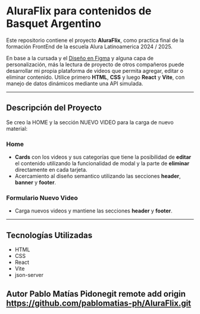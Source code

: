 # AluraFlix para contenidos de Basquet Argentino

Este repositorio contiene el proyecto **AluraFlix**, como practica final de la formación FrontEnd de la escuela Alura Latinoamerica 2024 / 2025. 

En base a la cursada y el [Diseño en Figma](https://www.figma.com/file/fq7mKIvvVXYylv8eti3hjm/New-AluraFlix---ESP?type=design&node-id=18759-221&mode=design&t=R7FofDt1KSVbuH2W-0) y alguna capa de personalización, más la lectura de proyecto de otros compañeros puede desarrollar mi propia plataforma de videos que permita agregar, editar o eliminar contenido. Utilice primero **HTML**, **CSS** y luego **React** y **Vite**, con manejo de datos dinámicos mediante una API simulada.

---

## Descripción del Proyecto

Se creo la HOME y la sección NUEVO VIDEO para la carga de nuevo material:

### Home
- **Cards** con los videos y sus categorías que tiene la posibilidad de **editar** el contenido utilizando la funcionalidad de modal y la parte de **eliminar** directamente en cada tarjeta.
- Acercamiento al diseño semantico utilizando las secciones **header**, **banner** y **footer**.

### Formulario Nuevo Video
- Carga nuevos videos y mantiene las secciones **header** y **footer**.

---
## Tecnologías Utilizadas
- HTML
- CSS
- React
- Vite
- json-server

## Autor Pablo Matías Pidonegit remote add origin https://github.com/pablomatias-ph/AluraFlix.git
